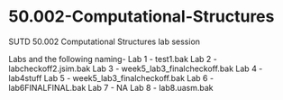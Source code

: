 # 50.002-Computational-Structures
SUTD 50.002 Computational Structures lab session

Labs and the following naming- 
Lab 1 - test1.bak
Lab 2 - labcheckoff2.jsim.bak
Lab 3 - week5_lab3_finalcheckoff.bak
Lab 4 - lab4stuff
Lab 5 - week5_lab3_finalcheckoff.bak
Lab 6 - lab6FINALFINAL.bak
Lab 7 - NA
Lab 8 - lab8.uasm.bak

